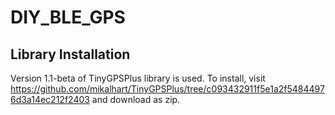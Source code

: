 # DIY_BLE_GPS

## Library Installation
Version 1.1-beta of TinyGPSPlus library is used. To install, visit https://github.com/mikalhart/TinyGPSPlus/tree/c093432911f5e1a2f54844976d3a14ec212f2403 and download as zip.